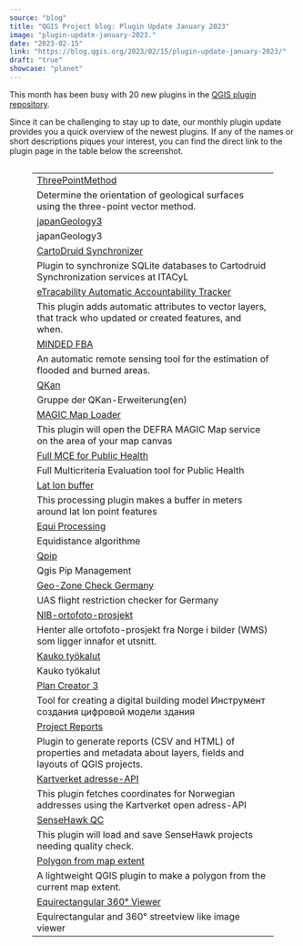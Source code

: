 ```yaml
---
source: "blog"
title: "QGIS Project blog: Plugin Update January 2023"
image: "plugin-update-january-2023."
date: "2023-02-15"
link: "https://blog.qgis.org/2023/02/15/plugin-update-january-2023/"
draft: "true"
showcase: "planet"
---
```


<p>This month has been busy with 20 new plugins in the <a href="https://plugins.qgis.org/plugins/">QGIS plugin repository</a>. </p>



<p>Since it can be challenging to stay up to date, our monthly plugin update provides you a quick overview of the newest plugins. If any of the names or short descriptions piques your interest, you can find the direct link to the plugin page in the table below the screenshot.</p>



<figure class="wp-block-image size-large is-style-default"><a href="https://qgisblog.files.wordpress.com/2023/02/qgis-plugins-2023-01.png"><img data-attachment-id="2593" data-permalink="https://blog.qgis.org/2023/02/15/plugin-update-january-2023/qgis-plugins-2023-01/" data-orig-file="https://qgisblog.files.wordpress.com/2023/02/qgis-plugins-2023-01.png" data-orig-size="892,2005" data-comments-opened="0" data-image-meta="{&quot;aperture&quot;:&quot;0&quot;,&quot;credit&quot;:&quot;&quot;,&quot;camera&quot;:&quot;&quot;,&quot;caption&quot;:&quot;&quot;,&quot;created_timestamp&quot;:&quot;0&quot;,&quot;copyright&quot;:&quot;&quot;,&quot;focal_length&quot;:&quot;0&quot;,&quot;iso&quot;:&quot;0&quot;,&quot;shutter_speed&quot;:&quot;0&quot;,&quot;title&quot;:&quot;&quot;,&quot;orientation&quot;:&quot;0&quot;}" data-image-title="qgis-plugins-2023-01" data-image-description="" data-image-caption="" data-medium-file="https://qgisblog.files.wordpress.com/2023/02/qgis-plugins-2023-01.png?w=133" data-large-file="https://qgisblog.files.wordpress.com/2023/02/qgis-plugins-2023-01.png?w=456" src="https://qgisblog.files.wordpress.com/2023/02/qgis-plugins-2023-01.png?w=456" alt="" class="wp-image-2593" srcset="https://qgisblog.files.wordpress.com/2023/02/qgis-plugins-2023-01.png?w=456 456w, https://qgisblog.files.wordpress.com/2023/02/qgis-plugins-2023-01.png?w=67 67w, https://qgisblog.files.wordpress.com/2023/02/qgis-plugins-2023-01.png?w=133 133w, https://qgisblog.files.wordpress.com/2023/02/qgis-plugins-2023-01.png?w=768 768w, https://qgisblog.files.wordpress.com/2023/02/qgis-plugins-2023-01.png 892w" sizes="(max-width: 456px) 100vw, 456px" /></a></figure>



<figure class="wp-block-table"><table><tbody><tr><td><a href="https://plugins.qgis.org/plugins/ThreePointMethod/">ThreePointMethod</a></td></tr><tr><td>Determine the orientation of geological surfaces using the three-point vector method.</td></tr><tr><td><a href="https://plugins.qgis.org/plugins/japangeology3/">japanGeology3</a></td></tr><tr><td>japanGeology3</td></tr><tr><td><a href="https://plugins.qgis.org/plugins/cartodruid_sync/">CartoDruid Synchronizer</a></td></tr><tr><td>Plugin to synchronize SQLite databases to Cartodruid Synchronization services at ITACyL</td></tr><tr><td><a href="https://plugins.qgis.org/plugins/e_tracability/">eTracability Automatic Accountability Tracker</a></td></tr><tr><td>This plugin adds automatic attributes to vector layers, that track who updated or created features, and when.</td></tr><tr><td><a href="https://plugins.qgis.org/plugins/minded_fba/">MINDED FBA</a></td></tr><tr><td>An automatic remote sensing tool for the estimation of flooded and burned areas.</td></tr><tr><td><a href="https://plugins.qgis.org/plugins/qkan/">QKan</a></td></tr><tr><td>Gruppe der QKan-Erweiterung(en)</td></tr><tr><td><a href="https://plugins.qgis.org/plugins/magic_map_loader/">MAGIC Map Loader</a></td></tr><tr><td>This plugin will open the DEFRA MAGIC Map service on the area of your map canvas</td></tr><tr><td><a href="https://plugins.qgis.org/plugins/fullmce_Sarah-main/">Full MCE for Public Health</a></td></tr><tr><td>Full Multicriteria Evaluation tool for Public Health</td></tr><tr><td><a href="https://plugins.qgis.org/plugins/latlonbuffer/">Lat lon buffer</a></td></tr><tr><td>This processing plugin makes a buffer in meters around lat lon point features</td></tr><tr><td><a href="https://plugins.qgis.org/plugins/equi_processing/">Equi Processing</a></td></tr><tr><td>Equidistance algorithme</td></tr><tr><td><a href="https://plugins.qgis.org/plugins/Qpip/">Qpip</a></td></tr><tr><td>Qgis Pip Management</td></tr><tr><td><a href="https://plugins.qgis.org/plugins/geo-zone-check-germany/">Geo-Zone Check Germany</a></td></tr><tr><td>UAS flight restriction checker for Germany</td></tr><tr><td><a href="https://plugins.qgis.org/plugins/get_nib-main/">NIB-ortofoto-prosjekt</a></td></tr><tr><td>Henter alle ortofoto-prosjekt fra Norge i bilder (WMS) som ligger innafor et utsnitt.</td></tr><tr><td><a href="https://plugins.qgis.org/plugins/Kauko/">Kauko työkalut</a></td></tr><tr><td>Kauko työkalut</td></tr><tr><td><a href="https://plugins.qgis.org/plugins/PlanCreator-3/">Plan Creator 3</a></td></tr><tr><td>Tool for creating a digital building model Инструмент создания цифровой модели здания</td></tr><tr><td><a href="https://plugins.qgis.org/plugins/project_report/">Project Reports</a></td></tr><tr><td>Plugin to generate reports (CSV and HTML) of properties and metadata about layers, fields and layouts of QGIS projects.</td></tr><tr><td><a href="https://plugins.qgis.org/plugins/kartverket_adresse/">Kartverket adresse-API</a></td></tr><tr><td>This plugin fetches coordinates for Norwegian addresses using the Kartverket open adress-API</td></tr><tr><td><a href="https://plugins.qgis.org/plugins/sensehawk_qc/">SenseHawk QC</a></td></tr><tr><td>This plugin will load and save SenseHawk projects needing quality check.</td></tr><tr><td><a href="https://plugins.qgis.org/plugins/polygon_from_map_extent/">Polygon from map extent</a></td></tr><tr><td>A lightweight QGIS plugin to make a polygon from the current map extent.</td></tr><tr><td><a href="https://plugins.qgis.org/plugins/QgisGLViewer/">Equirectangular 360° Viewer</a></td></tr><tr><td>Equirectangular and 360° streetview like image viewer</td></tr></tbody></table></figure>
